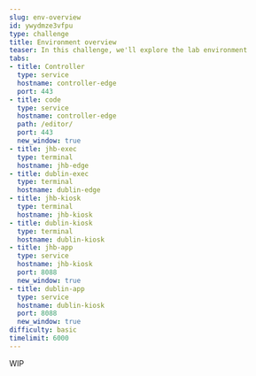 ```yaml
---
slug: env-overview
id: ywydmze3vfpu
type: challenge
title: Environment overview
teaser: In this challenge, we'll explore the lab environment
tabs:
- title: Controller
  type: service
  hostname: controller-edge
  port: 443
- title: code
  type: service
  hostname: controller-edge
  path: /editor/
  port: 443
  new_window: true
- title: jhb-exec
  type: terminal
  hostname: jhb-edge
- title: dublin-exec
  type: terminal
  hostname: dublin-edge
- title: jhb-kiosk
  type: terminal
  hostname: jhb-kiosk
- title: dublin-kiosk
  type: terminal
  hostname: dublin-kiosk
- title: jhb-app
  type: service
  hostname: jhb-kiosk
  port: 8088
  new_window: true
- title: dublin-app
  type: service
  hostname: dublin-kiosk
  port: 8088
  new_window: true
difficulty: basic
timelimit: 6000
---
```

WIP
